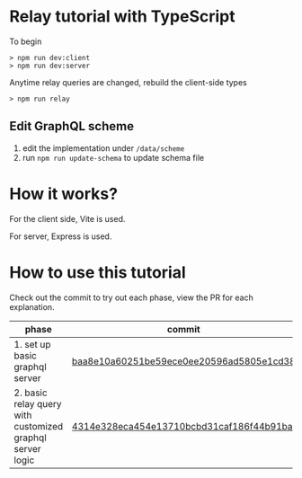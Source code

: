 # Relay tutorial with TypeScript

To begin

```
> npm run dev:client
> npm run dev:server
```

Anytime relay queries are changed, rebuild the client-side types

```
> npm run relay
```

## Edit GraphQL scheme

1. edit the implementation under `/data/scheme`
2. run `npm run update-schema` to update schema file

# How it works?

For the client side, Vite is used.

For server, Express is used.

# How to use this tutorial

Check out the commit to try out each phase, view the PR for each explanation.

| phase                                                     | commit                                                                                                                                            | PR                                                                 |
| --------------------------------------------------------- | ------------------------------------------------------------------------------------------------------------------------------------------------- | ------------------------------------------------------------------ |
| 1. set up basic graphql server                            | [baa8e10a60251be59ece0ee20596ad5805e1cd38](https://github.com/JSerZANP/relay-typescript-tutorial/commit/baa8e10a60251be59ece0ee20596ad5805e1cd38) | [#1](https://github.com/JSerZANP/relay-typescript-tutorial/pull/1) |
| 2. basic relay query with customized graphql server logic | [4314e328eca454e13710bcbd31caf186f44b91ba](https://github.com/JSerZANP/relay-typescript-tutorial/commit/4314e328eca454e13710bcbd31caf186f44b91ba) | [#2](https://github.com/JSerZANP/relay-typescript-tutorial/pull/2) |

